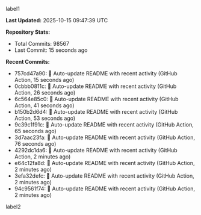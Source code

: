 
label1 
<!-- ACTIVITY_START -->
**Last Updated:** 2025-10-15 09:47:39 UTC

**Repository Stats:**
- Total Commits: 98567
- Last Commit: 15 seconds ago

**Recent Commits:**
- 757cd47a90: 🤖 Auto-update README with recent activity (GitHub Action, 15 seconds ago)
- 0cbbb0811c: 🤖 Auto-update README with recent activity (GitHub Action, 26 seconds ago)
- 6c564e85c0: 🤖 Auto-update README with recent activity (GitHub Action, 41 seconds ago)
- b150b2d6d4: 🤖 Auto-update README with recent activity (GitHub Action, 53 seconds ago)
- 9c39c1f91c: 🤖 Auto-update README with recent activity (GitHub Action, 65 seconds ago)
- 3d7aac23fa: 🤖 Auto-update README with recent activity (GitHub Action, 76 seconds ago)
- 4292dc1da6: 🤖 Auto-update README with recent activity (GitHub Action, 2 minutes ago)
- e64c12fa8d: 🤖 Auto-update README with recent activity (GitHub Action, 2 minutes ago)
- 3efa32defc: 🤖 Auto-update README with recent activity (GitHub Action, 2 minutes ago)
- 94c9561f74: 🤖 Auto-update README with recent activity (GitHub Action, 2 minutes ago)
<!-- ACTIVITY_END -->

label2
